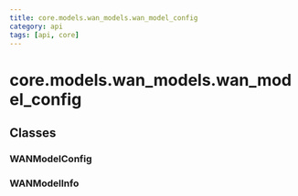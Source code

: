 ```yaml
---
title: core.models.wan_models.wan_model_config
category: api
tags: [api, core]
---
```


# core.models.wan_models.wan_model_config



## Classes

### WANModelConfig



### WANModelInfo



